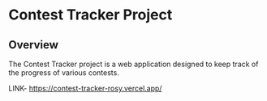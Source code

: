 # Contest Tracker Project

## Overview

The Contest Tracker project is a web application designed to keep track of the progress of various contests.

LINK- https://contest-tracker-rosy.vercel.app/
